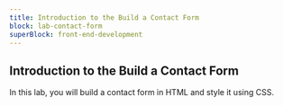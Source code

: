 ```yaml
---
title: Introduction to the Build a Contact Form
block: lab-contact-form
superBlock: front-end-development
---
```


## Introduction to the Build a Contact Form

In this lab, you will build a contact form in HTML and style it using CSS.
